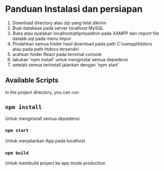 # Panduan Instalasi dan persiapan

1. Download directory atau zip yang telat dikirim
2. Buat database pada server localhost MySQL
3. Buka atau nyalakan localhost/phpmyadmin pada XAMPP dan import file databb.sql pada menu Impor
4. Pindahkan semua folder hasil download pada path C:\xampp\htdocs atau pada path htdocs tersendiri
5. arahkan folder React pada terminal console
6. lakukan 'npm install' untuk menginstal semua depedensi
7. setelah semua terinstall jalankan dengan 'npm start'

## Available Scripts

In the project directory, you can run:

## `npm install`

Untuk menginstall semua depedensi

### `npm start`

Untuk menjalankan App pada localhost

### `npm build`

Untuk membuild project ke app mode production

